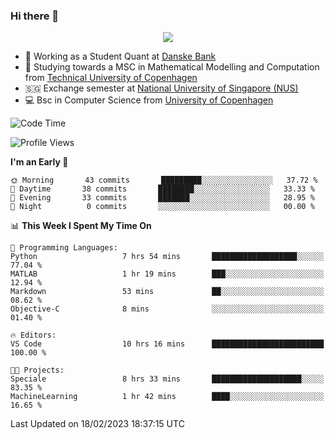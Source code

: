 ### Hi there 👋

<p align="center">
  <img src="https://media4.giphy.com/media/3ohzdKy5Z8TChSDuiA/giphy.gif?cid=ecf05e47r69cojk56gup9q8mep9liy48s94dn2uxsfh6fv39&rid=giphy.gif&ct=g" />
</p>

* 🏦 Working as a Student Quant at [Danske Bank](https://danskebank.dk)
* 🧮 Studying towards a MSC in Mathematical Modelling and Computation from [Technical University of Copenhagen](https://www.dtu.dk)
* 🇸🇬 Exchange semester at [National University of Singapore (NUS)](https://www.nus.edu.sg)
* 💻 Bsc in Computer Science from [University of Copenhagen](https://www.ku.dk/english/)


<!--START_SECTION:waka-->
![Code Time](http://img.shields.io/badge/Code%20Time-125%20hrs%2019%20mins-blue)

![Profile Views](http://img.shields.io/badge/Profile%20Views-0-blue)

**I'm an Early 🐤** 

```text
🌞 Morning       43 commits       █████████░░░░░░░░░░░░░░░░   37.72 % 
🌆 Daytime       38 commits       ████████░░░░░░░░░░░░░░░░░   33.33 % 
🌃 Evening       33 commits       ███████░░░░░░░░░░░░░░░░░░   28.95 % 
🌙 Night          0 commits       ░░░░░░░░░░░░░░░░░░░░░░░░░   00.00 % 

```


📊 **This Week I Spent My Time On** 

```text
💬 Programming Languages: 
Python                   7 hrs 54 mins       ███████████████████░░░░░░   77.04 % 
MATLAB                   1 hr 19 mins        ███░░░░░░░░░░░░░░░░░░░░░░   12.94 % 
Markdown                 53 mins             ██░░░░░░░░░░░░░░░░░░░░░░░   08.62 % 
Objective-C              8 mins              ░░░░░░░░░░░░░░░░░░░░░░░░░   01.40 % 

🔥 Editors: 
VS Code                  10 hrs 16 mins      █████████████████████████   100.00 % 

🐱‍💻 Projects: 
Speciale                 8 hrs 33 mins       ████████████████████░░░░░   83.35 % 
MachineLearning          1 hr 42 mins        ████░░░░░░░░░░░░░░░░░░░░░   16.65 % 

```


 Last Updated on 18/02/2023 18:37:15 UTC
<!--END_SECTION:waka-->

